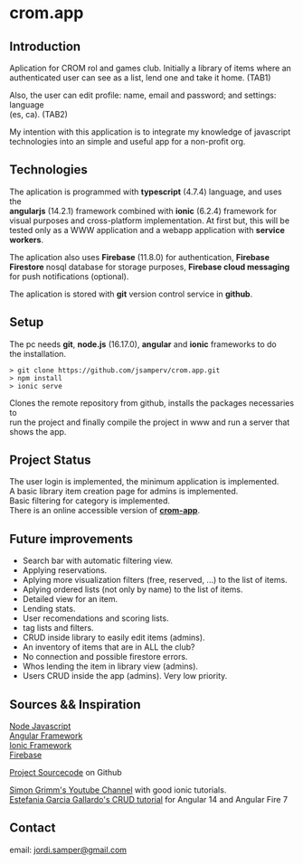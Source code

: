 # crom.app  

## Introduction
Aplication for CROM rol and games club. Initially a library of items where an  
authenticated user can see as a list, lend one and take it home. (TAB1)  

Also, the user can edit profile: name, email and password; and settings: language  
(es, ca). (TAB2)

My intention with this application is to integrate my knowledge of javascript  
technologies into an simple and useful app for a non-profit org.

## Technologies
The aplication is programmed with **typescript** (4.7.4) language, and uses the  
**angularjs** (14.2.1) framework combined with **ionic** (6.2.4) framework for  
visual purposes and cross-platform implementation. At first but, this will be  
tested only as a WWW application and a webapp application with **service  
workers**.  

The aplication also uses **Firebase** (11.8.0) for authentication, **Firebase  
Firestore** nosql database for storage purposes, **Firebase cloud messaging**  
for push notifications (optional).  

The aplication is stored with **git** version control service in __github__.  

## Setup
The pc needs **git**, **node.js** (16.17.0), **angular** and **ionic** frameworks to do   
the installation. 
```
> git clone https://github.com/jsamperv/crom.app.git   
> npm install  
> ionic serve  
```
Clones the remote repository from github, installs the packages necessaries to  
run the project and finally compile the project in www and run a server that  
shows the app.

## Project Status 
The user login is implemented, the minimum application is implemented.  
A basic library item creation page for admins is implemented.  
Basic filtering for category is implemented.  
There is an online accessible version of [**crom-app**](https://crom-app.web.app).

## Future improvements
- Search bar with automatic filtering view.
- Applying reservations.
- Aplying more visualization filters (free, reserved, ...) to the list of items. 
- Aplying ordered lists (not only by name) to the list of items.
- Detailed view for an item.
- Lending stats.
- User recomendations and scoring lists.
- tag lists and filters.
- CRUD inside library to easily edit items (admins).
- An inventory of items that are in ALL the club?
- No connection and possible firestore errors.
- Whos lending the item in library view (admins).
- Users CRUD inside the app (admins). Very low priority.

## Sources && Inspiration
[Node Javascript](https://nodejs.org)  
[Angular Framework](https://angular.io)  
[Ionic Framework](https://ionicframework.com)  
[Firebase](https://firebase.google.com)  

[Project Sourcecode](https://github.com/jsamperv/crom.app) on Github

[Simon Grimm's Youtube Channel](https://www.youtube.com/c/SimonGrimmDev) with good ionic tutorials.  
[Estefania Garcia Gallardo's CRUD tutorial](https://betterprogramming.pub/angular-13-firebase-crud-tutorial-with-angularfire-7-2d6980dcc091) for Angular 14 and Angular Fire 7  


## Contact
email: jordi.samper@gmail.com
